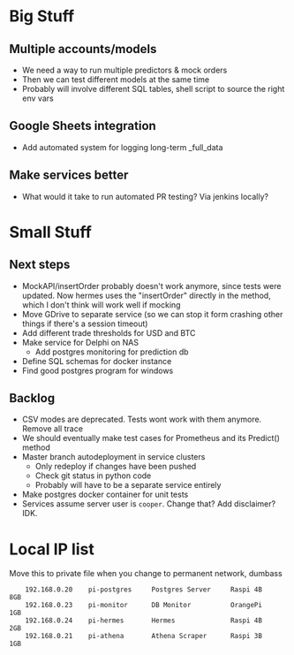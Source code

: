 # **Big Stuff** 

## Multiple accounts/models
- We need a way to run multiple predictors & mock orders
- Then we can test different models at the same time
- Probably will involve different SQL tables, shell script to source the right env vars

## Google Sheets integration
- Add automated system for logging long-term _full_data

## Make services better
- What would it take to run automated PR testing? Via jenkins locally?

# **Small Stuff**

## Next steps
- MockAPI/insertOrder probably doesn't work anymore, since tests were updated. Now hermes uses the "insertOrder" directly in the method, which I don't think will work well if mocking
- Move GDrive to separate service (so we can stop it form crashing other things if there's a session timeout)
- Add different trade thresholds for USD and BTC 
- Make service for Delphi on NAS
  - Add postgres monitoring for prediction db
- Define SQL schemas for docker instance
- Find good postgres program for windows

## Backlog
- CSV modes are deprecated. Tests wont work with them anymore. Remove all trace
- We should eventually make test cases for Prometheus and its Predict() method
- Master branch autodeployment in service clusters
  - Only redeploy if changes have been pushed
  - Check git status in python code
  - Probably will have to be a separate service entirely
- Make postgres docker container for unit tests
- Services assume server user is `cooper`. Change that? Add disclaimer? IDK.

# Local IP list
Move this to private file when you change to permanent network, dumbass

        192.168.0.20    pi-postgres     Postgres Server     Raspi 4B    8GB
        192.168.0.23    pi-monitor      DB Monitor          OrangePi    1GB
        192.168.0.24    pi-hermes       Hermes              Raspi 4B    2GB
        192.168.0.21    pi-athena       Athena Scraper      Raspi 3B    1GB
